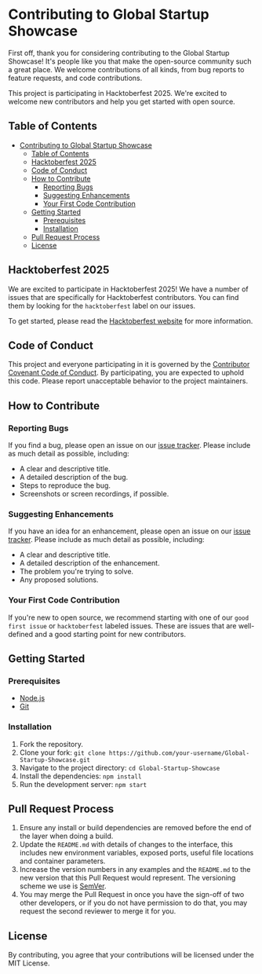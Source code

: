 # Contributing to Global Startup Showcase

First off, thank you for considering contributing to the Global Startup Showcase! It's people like you that make the open-source community such a great place. We welcome contributions of all kinds, from bug reports to feature requests, and code contributions.

This project is participating in Hacktoberfest 2025. We're excited to welcome new contributors and help you get started with open source.

## Table of Contents

- [Contributing to Global Startup Showcase](#contributing-to-global-startup-showcase)
  - [Table of Contents](#table-of-contents)
  - [Hacktoberfest 2025](#hacktoberfest-2025)
  - [Code of Conduct](#code-of-conduct)
  - [How to Contribute](#how-to-contribute)
    - [Reporting Bugs](#reporting-bugs)
    - [Suggesting Enhancements](#suggesting-enhancements)
    - [Your First Code Contribution](#your-first-code-contribution)
  - [Getting Started](#getting-started)
    - [Prerequisites](#prerequisites)
    - [Installation](#installation)
  - [Pull Request Process](#pull-request-process)
  - [License](#license)

## Hacktoberfest 2025

We are excited to participate in Hacktoberfest 2025! We have a number of issues that are specifically for Hacktoberfest contributors. You can find them by looking for the `hacktoberfest` label on our issues.

To get started, please read the [Hacktoberfest website](https://hacktoberfest.digitalocean.com/) for more information.

## Code of Conduct

This project and everyone participating in it is governed by the [Contributor Covenant Code of Conduct](CODE_OF_CONDUCT.md). By participating, you are expected to uphold this code. Please report unacceptable behavior to the project maintainers.

## How to Contribute

### Reporting Bugs

If you find a bug, please open an issue on our [issue tracker](https://github.com/Gurkha-Technology-Open-Source/Global-Startup-Showcase/issues). Please include as much detail as possible, including:

*   A clear and descriptive title.
*   A detailed description of the bug.
*   Steps to reproduce the bug.
*   Screenshots or screen recordings, if possible.

### Suggesting Enhancements

If you have an idea for an enhancement, please open an issue on our [issue tracker](https://github.com/Gurkha-Technology-Open-Source/Global-Startup-Showcase/issues). Please include as much detail as possible, including:

*   A clear and descriptive title.
*   A detailed description of the enhancement.
*   The problem you're trying to solve.
*   Any proposed solutions.

### Your First Code Contribution

If you're new to open source, we recommend starting with one of our `good first issue` or `hacktoberfest` labeled issues. These are issues that are well-defined and a good starting point for new contributors.

## Getting Started

### Prerequisites

*   [Node.js](https://nodejs.org/en/)
*   [Git](https://git-scm.com/)

### Installation

1.  Fork the repository.
2.  Clone your fork: `git clone https://github.com/your-username/Global-Startup-Showcase.git`
3.  Navigate to the project directory: `cd Global-Startup-Showcase`
4.  Install the dependencies: `npm install`
5.  Run the development server: `npm start`

## Pull Request Process

1.  Ensure any install or build dependencies are removed before the end of the layer when doing a build.
2.  Update the `README.md` with details of changes to the interface, this includes new environment variables, exposed ports, useful file locations and container parameters.
3.  Increase the version numbers in any examples and the `README.md` to the new version that this Pull Request would represent. The versioning scheme we use is [SemVer](http://semver.org/).
4.  You may merge the Pull Request in once you have the sign-off of two other developers, or if you do not have permission to do that, you may request the second reviewer to merge it for you.

## License

By contributing, you agree that your contributions will be licensed under the MIT License.
